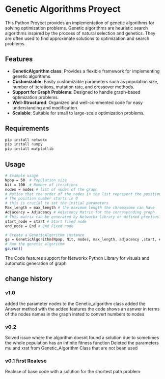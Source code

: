 # Genetic Algorithms Proyect

This Python Proyect provides an implementation of genetic algorithms for solving optimization problems. Genetic algorithms are heuristic search algorithms inspired by the process of natural selection and genetics. They are often used to find approximate solutions to optimization and search problems.

## Features

- **GeneticAlgorithm class**: Provides a flexible framework for implementing genetic algorithms.
- **Customizable**: Easily customizable parameters such as population size, number of iterations, mutation rate, and crossover methods.
- **Support for Graph Problems**: Designed to handle graph-based optimization problems.
- **Well-Structured**: Organized and well-commented code for easy understanding and modification.
- **Scalable**: Suitable for small to large-scale optimization problems.

## Requirements
```bash
pip install netwokx
pip install numpy
pip install matplotlib
```

## Usage

```bash
# Example usage
Npop = 50  # Population size
Nit = 100  # Number of iterations
nodes = nodes # list of nodes of the graph
# Notice that the order of the nodes in the list represent the position number it will take in the adjacency matrix
# The position number starts in 0
# this is crucial to set the initial parameters
Max_length = max_length # the maximum length the chromosome can have
Adjacency = Adjacency # Adjacency Matrix for the corresponding graph
# This matrix can be generated by Networkx library or defined previously 
start_node = start # Start fixed node
end_node = End # End Fixed node

# Create a GeneticAlgorithm instance
ga = GeneticAlgorithm(Npop, Nit, nodes, max_length, adjacency ,start, end)
# Run the genetic algorithm
ga.run()
```

The Code features support for Networkx Python Library for visuals and automatic generation of graph 
## change history

### v1.0
added the parameter nodes to the Genetic_algorithm class
added the Answer method
with the added features the code shows an asnwer in terms of the nodes names in the graph insted to convert numbers to nodes 

### v0.2 
Solved issue where the algorithm doesnt found a solution due to sometimes the whole population has an infinite fitness function 
Deleted the parameters mu and xrat from Genetic_Algorithm Class that are not bean used
### v0.1 first Realese
Realese of base code with a solution for the shortest path problem
